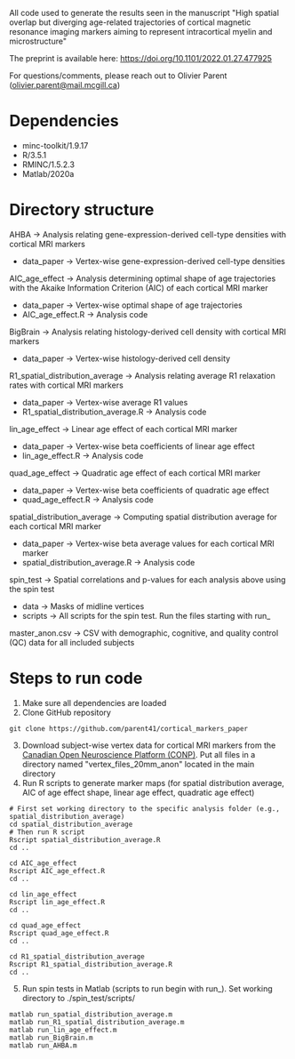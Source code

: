 All code used to generate the results seen in the manuscript "High spatial overlap but diverging age-related trajectories of cortical magnetic resonance imaging markers aiming to represent intracortical myelin and microstructure"

The preprint is available here: https://doi.org/10.1101/2022.01.27.477925

For questions/comments, please reach out to Olivier Parent (olivier.parent@mail.mcgill.ca)

# Dependencies
* minc-toolkit/1.9.17
* R/3.5.1
* RMINC/1.5.2.3
* Matlab/2020a

# Directory structure
AHBA -> Analysis relating gene-expression-derived cell-type densities with cortical MRI markers
- data_paper -> Vertex-wise gene-expression-derived cell-type densities

AIC_age_effect -> Analysis determining optimal shape of age trajectories with the Akaike Information Criterion (AIC) of each cortical MRI marker
- data_paper -> Vertex-wise optimal shape of age trajectories
- AIC_age_effect.R -> Analysis code

BigBrain -> Analysis relating histology-derived cell density with cortical MRI markers
- data_paper -> Vertex-wise histology-derived cell density

R1_spatial_distribution_average -> Analysis relating average R1 relaxation rates with cortical MRI markers
- data_paper -> Vertex-wise average R1 values
- R1_spatial_distribution_average.R -> Analysis code

lin_age_effect -> Linear age effect of each cortical MRI marker
- data_paper -> Vertex-wise beta coefficients of linear age effect
- lin_age_effect.R -> Analysis code

quad_age_effect -> Quadratic age effect of each cortical MRI marker
- data_paper -> Vertex-wise beta coefficients of quadratic age effect
- quad_age_effect.R -> Analysis code

spatial_distribution_average -> Computing spatial distribution average for each cortical MRI marker
- data_paper -> Vertex-wise beta average values for each cortical MRI marker
- spatial_distribution_average.R -> Analysis code

spin_test -> Spatial correlations and p-values for each analysis above using the spin test
- data -> Masks of midline vertices
- scripts -> All scripts for the spin test. Run the files starting with run_

master_anon.csv -> CSV with demographic, cognitive, and quality control (QC) data for all included subjects

# Steps to run code
1. Make sure all dependencies are loaded
2. Clone GitHub repository
```
git clone https://github.com/parent41/cortical_markers_paper
```
3. Download subject-wise vertex data for cortical MRI markers from the [Canadian Open Neuroscience Platform (CONP)](https://portal.conp.ca/index). Put all files in a directory named "vertex_files_20mm_anon" located in the main directory
4. Run R scripts to generate marker maps (for spatial distribution average, AIC of age effect shape, linear age effect, quadratic age effect)
```
# First set working directory to the specific analysis folder (e.g., spatial_distribution_average)
cd spatial_distribution_average
# Then run R script
Rscript spatial_distribution_average.R
cd ..

cd AIC_age_effect
Rscript AIC_age_effect.R
cd ..

cd lin_age_effect
Rscript lin_age_effect.R
cd ..

cd quad_age_effect
Rscript quad_age_effect.R
cd ..

cd R1_spatial_distribution_average
Rscript R1_spatial_distribution_average.R
cd ..
```
5. Run spin tests in Matlab (scripts to run begin with run_). Set working directory to ./spin_test/scripts/
```
matlab run_spatial_distribution_average.m
matlab run_R1_spatial_distribution_average.m
matlab run_lin_age_effect.m
matlab run_BigBrain.m
matlab run_AHBA.m
```


